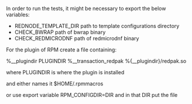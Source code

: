 
In order to run the tests, it might be necessary to export the below variables:

- REDNODE_TEMPLATE_DIR path to template configurations directory
- CHECK_BWRAP          path of bwrap binary
- CHECK_REDMICRODNF    path of redmicrodnf binary

For the plugin of RPM create a file containing:

%__plugindir PLUGINDIR
%__transaction_redpak %{__plugindir}/redpak.so

where PLUGINDIR is where the plugin is installed

and either names it $HOME/.rpmmacros

or use export variable RPM_CONFIGDIR=DIR
and in that DIR put the file
